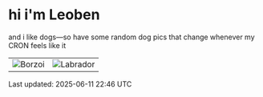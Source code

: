 # hi i'm Leoben

and i like dogs—so have some random dog pics that change whenever my CRON feels like it

|  |  |
|--------|----------|
| ![Borzoi](https://random-dog-vercel.vercel.app/api/random-borzoi?v=1749681985) | ![Labrador](https://random-dog-vercel.vercel.app/api/random-labrador?v=1749681985) |

Last updated: 2025-06-11 22:46 UTC
